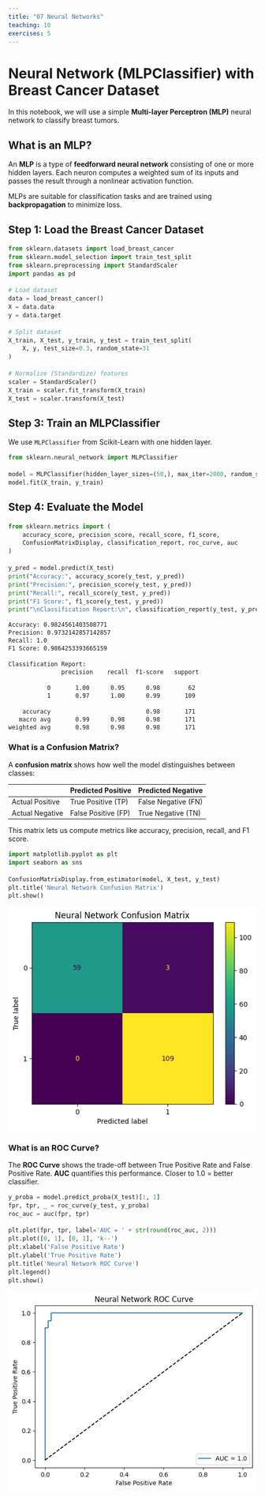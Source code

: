 ```yaml
---
title: "07 Neural Networks"
teaching: 10
exercises: 5
---
```


# Neural Network (MLPClassifier) with Breast Cancer Dataset

In this notebook, we will use a simple **Multi-layer Perceptron (MLP)** neural network to classify breast tumors.

## What is an MLP?

An **MLP** is a type of **feedforward neural network** consisting of one or more hidden layers. Each neuron computes a weighted sum of its inputs and passes the result through a nonlinear activation function.

MLPs are suitable for classification tasks and are trained using **backpropagation** to minimize loss.

## Step 1: Load the Breast Cancer Dataset

```python
from sklearn.datasets import load_breast_cancer
from sklearn.model_selection import train_test_split
from sklearn.preprocessing import StandardScaler
import pandas as pd

# Load dataset
data = load_breast_cancer()
X = data.data
y = data.target

# Split dataset
X_train, X_test, y_train, y_test = train_test_split(
    X, y, test_size=0.3, random_state=31
)

# Normalize (Standardize) features
scaler = StandardScaler()
X_train = scaler.fit_transform(X_train)
X_test = scaler.transform(X_test)
```

## Step 3: Train an MLPClassifier

We use `MLPClassifier` from Scikit-Learn with one hidden layer.

```python
from sklearn.neural_network import MLPClassifier

model = MLPClassifier(hidden_layer_sizes=(50,), max_iter=2000, random_state=42)
model.fit(X_train, y_train)
```

## Step 4: Evaluate the Model

```python
from sklearn.metrics import (
    accuracy_score, precision_score, recall_score, f1_score,
    ConfusionMatrixDisplay, classification_report, roc_curve, auc
)

y_pred = model.predict(X_test)
print("Accuracy:", accuracy_score(y_test, y_pred))
print("Precision:", precision_score(y_test, y_pred))
print("Recall:", recall_score(y_test, y_pred))
print("F1 Score:", f1_score(y_test, y_pred))
print("\nClassification Report:\n", classification_report(y_test, y_pred))
```

    Accuracy: 0.9824561403508771
    Precision: 0.9732142857142857
    Recall: 1.0
    F1 Score: 0.9864253393665159

    Classification Report:
                   precision    recall  f1-score   support

               0       1.00      0.95      0.98        62
               1       0.97      1.00      0.99       109

        accuracy                           0.98       171
       macro avg       0.99      0.98      0.98       171
    weighted avg       0.98      0.98      0.98       171

### What is a Confusion Matrix?

A **confusion matrix** shows how well the model distinguishes between classes:

|                 | Predicted Positive | Predicted Negative |
|-----------------|--------------------|--------------------|
| Actual Positive | True Positive (TP) | False Negative (FN)|
| Actual Negative | False Positive (FP)| True Negative (TN) |

This matrix lets us compute metrics like accuracy, precision, recall, and F1 score.

```python
import matplotlib.pyplot as plt
import seaborn as sns

ConfusionMatrixDisplay.from_estimator(model, X_test, y_test)
plt.title('Neural Network Confusion Matrix')
plt.show()
```

![png](07_neural_networks/output_9_0.png)

### What is an ROC Curve?

The **ROC Curve** shows the trade-off between True Positive Rate and False Positive Rate.
**AUC** quantifies this performance.
Closer to 1.0 = better classifier.

```python
y_proba = model.predict_proba(X_test)[:, 1]
fpr, tpr, _ = roc_curve(y_test, y_proba)
roc_auc = auc(fpr, tpr)

plt.plot(fpr, tpr, label='AUC = ' + str(round(roc_auc, 2)))
plt.plot([0, 1], [0, 1], 'k--')
plt.xlabel('False Positive Rate')
plt.ylabel('True Positive Rate')
plt.title('Neural Network ROC Curve')
plt.legend()
plt.show()
```

![png](07_neural_networks/output_11_0.png)

